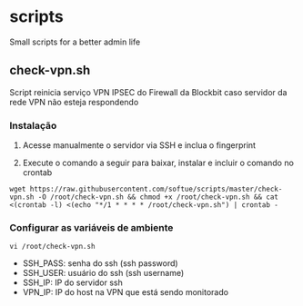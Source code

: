# scripts

Small scripts for a better admin life

## check-vpn.sh

Script reinicia serviço VPN IPSEC do Firewall da Blockbit caso servidor da rede VPN não esteja respondendo

### Instalação

1. Acesse manualmente o servidor via SSH e inclua o fingerprint

2. Execute o comando a seguir para baixar, instalar e incluir o comando no crontab

```
wget https://raw.githubusercontent.com/softue/scripts/master/check-vpn.sh -O /root/check-vpn.sh && chmod +x /root/check-vpn.sh && cat <(crontab -l) <(echo "*/1 * * * * /root/check-vpn.sh") | crontab -
```

### Configurar as variáveis de ambiente

```vi /root/check-vpn.sh```
* SSH_PASS: senha do ssh (ssh password)
* SSH_USER: usuário do ssh (ssh username)
* SSH_IP: IP do servidor ssh
* VPN_IP: IP do host na VPN que está sendo monitorado
